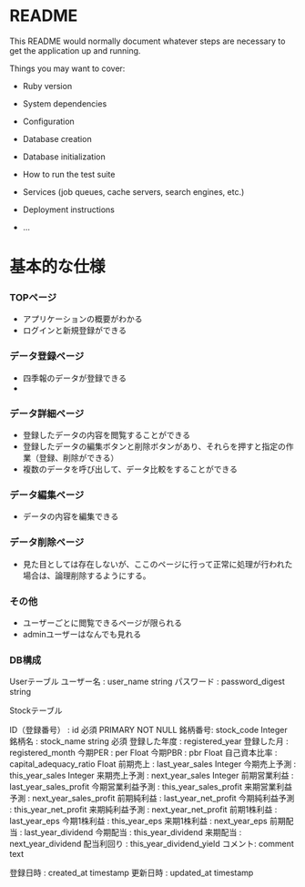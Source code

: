 # README

This README would normally document whatever steps are necessary to get the
application up and running.

Things you may want to cover:

* Ruby version

* System dependencies

* Configuration

* Database creation

* Database initialization

* How to run the test suite

* Services (job queues, cache servers, search engines, etc.)

* Deployment instructions

* ...

# 基本的な仕様

### TOPページ

* アプリケーションの概要がわかる
* ログインと新規登録ができる

### データ登録ページ

* 四季報のデータが登録できる
*

### データ詳細ページ

* 登録したデータの内容を閲覧することができる
* 登録したデータの編集ボタンと削除ボタンがあり、それらを押すと指定の作業（登録、削除ができる）
* 複数のデータを呼び出して、データ比較をすることができる

### データ編集ページ

* データの内容を編集できる

### データ削除ページ

* 見た目としては存在しないが、ここのページに行って正常に処理が行われた場合は、論理削除するようにする。

### その他

* ユーザーごとに閲覧できるページが限られる
* adminユーザーはなんでも見れる

### DB構成

Userテーブル
ユーザー名 : user_name string
パスワード : password_digest string

Stockテーブル

ID（登録番号） : id  必須 PRIMARY NOT NULL
銘柄番号: stock_code Integer
銘柄名 : stock_name string 必須
登録した年度 : registered_year
登録した月 : registered_month
今期PER : per Float
今期PBR : pbr Float
自己資本比率 : capital_adequacy_ratio Float
前期売上 : last_year_sales Integer
今期売上予測 : this_year_sales Integer
来期売上予測 : next_year_sales Integer
前期営業利益 : last_year_sales_profit
今期営業利益予測 : this_year_sales_profit
来期営業利益予測 : next_year_sales_profit
前期純利益 : last_year_net_profit
今期純利益予測 : this_year_net_profit
来期純利益予測 : next_year_net_profit
前期1株利益 : last_year_eps
今期1株利益 : this_year_eps
来期1株利益 : next_year_eps
前期配当 : last_year_dividend
今期配当 : this_year_dividend
来期配当 : next_year_dividend
配当利回り : this_year_dividend_yield
コメント: comment text

登録日時 : created_at timestamp
更新日時 : updated_at timestamp
